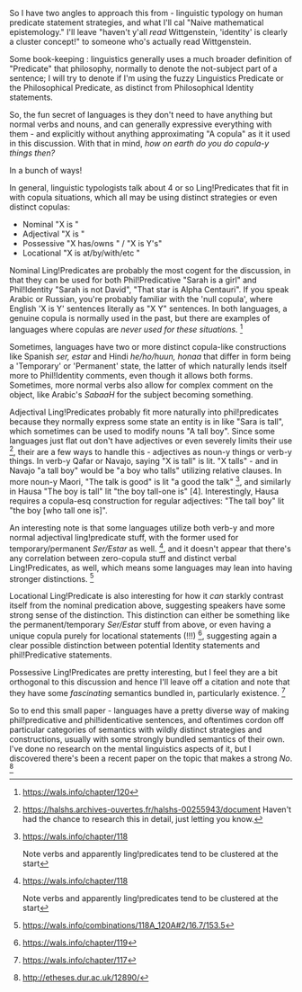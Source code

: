 So I have two angles to approach this from - linguistic typology on human predicate statement strategies, and what I'll cal "Naive mathematical epistemology." I'll leave "haven't y'all *read* Wittgenstein, 'identity' is clearly a cluster concept!" to someone who's actually read Wittgenstein. 

Some book-keeping : linguistics generally uses a much broader definition of "Predicate" that philosophy, normally to denote the not-subject part of a sentence; I will try to denote if I'm using the fuzzy Linguistics Predicate or the Philosophical Predicate, as distinct from Philosophical Identity statements.

So, the fun secret of languages is they don't need to have anything but normal verbs and nouns, and can generally expressive everything with them - and explicitly without anything approximating "A copula" as it it used in this discussion. With that in mind, _how on earth do you do copula-y things then?_

In a bunch of ways!

In general, linguistic typologists talk about 4 or so Ling!Predicates that fit in with copula situations, which all may be using distinct strategies or even distinct copulas: 
- Nominal "X is <Noun>"
- Adjectival "X is <Adjective>"
- Possessive "X has/owns <Thing>" / "X is Y's"
- Locational "X is at/by/with/etc <Place>"

Nominal Ling!Predicates are probably the most cogent for the discussion, in that they can be used for both Phil!Predicative "Sarah is a girl" and Phil!Identity "Sarah is not David", "That star is Alpha Centauri". If you speak Arabic or Russian, you're probably familiar with the 'null copula', where English 'X is Y' sentences literally as "X Y" sentences. In both languages, a genuine copula is normally used in the past, but there are examples of languages where copulas are _never used for these situations._ [^1]

Sometimes, languages have two or more distinct copula-like constructions like Spanish _ser, estar_ and Hindi _he/ho/huun, honaa_ that differ in form being a 'Temporary' or 'Permanent' state, the latter of which naturally lends itself more to Phil!Identity comments, even though it allows both forms. Sometimes, more normal verbs also allow for complex comment on the object, like Arabic's _SabaaH_ for the subject becoming something. 

Adjectival Ling!Predicates probably fit more naturally into phil!predicates because they normally express some state an entity is in like "Sara is tall", which sometimes can be used to modify nouns "A tall boy". Since some languages just flat out don't have adjectives or even severely limits their use [^2], their are a few ways to handle this - adjectives as noun-y things or verb-y things. In verb-y Qafar or Navajo, saying "X is tall" is lit. "X talls" - and in Navajo "a tall boy" would be "a boy who talls" utilizing relative clauses. In more noun-y Maori, "The talk is good" is lit "a good the talk" [^3], and similarly in Hausa "The boy is tall" lit "the boy tall-one is" [4]. Interestingly, Hausa requires a copula-esq construction for regular adjectives: "The tall boy" lit "the boy [who tall one is]".

An interesting note is that some languages utilize both verb-y and more normal adjectival ling!predicate stuff, with the former used for temporary/permanent _Ser/Estar_ as well. [^3], and it doesn't appear that there's any correlation between zero-copula stuff and distinct verbal Ling!Predicates, as well, which means some languages may lean into having stronger distinctions. [^5]

Locational Ling!Predicate is also interesting for how it _can_ starkly contrast itself from the nominal predication above, suggesting speakers have some strong sense of the distinction. This distinction can either be something like the permanent/temporary _Ser/Estar_ stuff from above, or even having a unique copula purely for locational statements (!!!) [^6], suggesting again a clear possible distinction between potential Identity statements and phil!Predicative statements. 

Possessive Ling!Predicates are pretty interesting, but I feel they are a bit orthogonal to this discussion and hence I'll leave off a citation and note that they have some _fascinating_ semantics bundled in, particularly existence. [^7]

So to end this small paper - languages have a pretty diverse way of making phil!predicative and phil!identicative sentences, and oftentimes cordon off particular categories of semantics with wildly distinct strategies and constructions, usually with some strongly bundled semantics of their own. I've done no research on the mental linguistics aspects of it, but I discovered there's been a recent paper on the topic that makes a strong _No_. [^8]

[^1]: https://wals.info/chapter/120

[^2]: https://halshs.archives-ouvertes.fr/halshs-00255943/document
Haven't had the chance to research this in detail, just letting you know.

[^3]: https://wals.info/chapter/118

    Note verbs and apparently ling!predicates tend to be clustered at the start 

[^4]: https://www.amazon.com/Teach-Yourself-Hausa-Beginners-Languages/dp/0340263938

[^5]: https://wals.info/combinations/118A_120A#2/16.7/153.5

[^6]: https://wals.info/chapter/119

[^7]: https://wals.info/chapter/117

[^8]: http://etheses.dur.ac.uk/12890/
